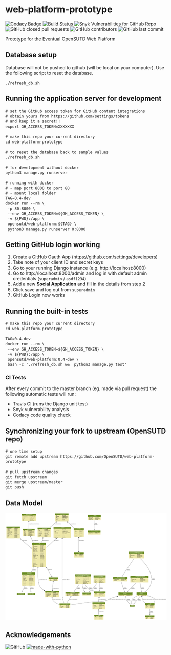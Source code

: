 # web-platform-prototype

[![Codacy Badge](https://api.codacy.com/project/badge/Grade/8b8aa4074fe34ca5b8331b2a64f81de0)](https://app.codacy.com/app/tlkh/web-platform-prototype?utm_source=github.com&utm_medium=referral&utm_content=OpenSUTD/web-platform-prototype&utm_campaign=Badge_Grade_Settings) [![Build Status](https://travis-ci.org/OpenSUTD/web-platform-prototype.svg?branch=master)](https://travis-ci.org/OpenSUTD/web-platform-prototype) ![Snyk Vulnerabilities for GitHub Repo](https://img.shields.io/snyk/vulnerabilities/github/opensutd/web-platform-prototype.svg) ![GitHub closed pull requests](https://img.shields.io/github/issues-pr-closed/opensutd/web-platform-prototype.svg) ![GitHub contributors](https://img.shields.io/github/contributors/opensutd/web-platform-prototype.svg) ![GitHub last commit](https://img.shields.io/github/last-commit/opensutd/web-platform-prototype.svg)

Prototype for the Eventual OpenSUTD Web Platform

## Database setup

Database will not be pushed to github (will be local on your computer). Use the following script to reset the database.

```
./refresh_db.sh
```

## Running the application server for development

```
# set the GitHub access token for GitHub content integrations
# obtain yours from https://github.com/settings/tokens
# and keep it a secret!!
export GH_ACCESS_TOKEN=XXXXXXX

# make this repo your current directory
cd web-platform-prototype

# to reset the database back to sample values
./refresh_db.sh

# for development without docker
python3 manage.py runserver

# running with docker
# - map port 8000 to port 80
# - mount local folder
TAG=0.4-dev
docker run --rm \
 -p 80:8000 \
 --env GH_ACCESS_TOKEN=${GH_ACCESS_TOKEN} \
 -v ${PWD}:/app \
 opensutd/web-platform:${TAG} \
 python3 manage.py runserver 0:8000
```

## Getting GitHub login working

1. Create a GitHub Oauth App (https://github.com/settings/developers)
2. Take note of your client ID and secret keys
3. Go to your running Django instance (e.g. http://localhost:8000)
4. Go to http://localhost:8000/admin and log in with default admin credentials (`superadmin` / `asdf1234`)
5. Add a new **Social Application** and fill in the details from step 2
6. Click save and log out from `superadmin`
7. GitHub Login now works

## Running the built-in tests

```
# make this repo your current directory
cd web-platform-prototype

TAG=0.4-dev
docker run --rm \
 --env GH_ACCESS_TOKEN=${GH_ACCESS_TOKEN} \
 -v ${PWD}:/app \
 opensutd/web-platform:0.4-dev \
 bash -c './refresh_db.sh &&  python3 manage.py test'
```

### CI Tests

After every commit to the master branch (eg. made via pull request) the following automatic tests will run:

* Travis CI (runs the Django unit test)
* Snyk vulnerability analysis
* Codacy code quality check

## Synchronizing your fork to upstream (OpenSUTD repo)

```
# one time setup
git remote add upstream https://github.com/OpenSUTD/web-platform-prototype

# pull upstream changes
git fetch upstream
git merge upstream/master
git push
```

## Data Model

![](models.png)

## Acknowledgements

![GitHub](https://img.shields.io/github/license/opensutd/web-platform-prototype.svg) [![made-with-python](https://img.shields.io/badge/Made%20with-Python-1f425f.svg)](https://www.python.org/)
 

